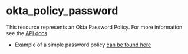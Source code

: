 # okta_policy_password

This resource represents an Okta Password Policy. For more information see the [API docs](https://developer.okta.com/docs/api/resources/policy)

- Example of a simple password policy [can be found here](./basic.tf)
